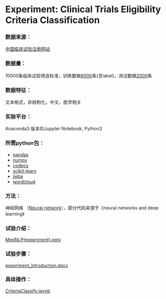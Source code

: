 # Experiment: Clinical Trials Eligibility Criteria Classification #

### 数据来源：
[中国临床试验注册网站](http://www.chictr.org.cn/index.aspx)
### 数据量：
10000条临床试验筛选标准，训练数据[8000](https://github.com/zonghui0228/experiment_CriteriaClassification/blob/master/data/train.data)条(含label)，测试数据[2000](https://github.com/zonghui0228/experiment_CriteriaClassification/blob/master/data/test.data)条
### 数据特征：
文本格式，非结构化，中文，医学相关
### 实验平台：
Anaconda3 版本的Jupyter Notebook, Python3
### 所需python包：
* [pandas](https://pypi.org/project/pandas/)
* [numpy](https://pypi.org/project/numpy/)
* [codecs](https://docs.python.org/3/library/codecs.html)
* [scikit-learn](https://pypi.org/project/scikit-learn/)
* [jieba](https://pypi.org/project/jieba/)
* [wordcloud](https://pypi.org/project/wordcloud/)

### 方法：
神经网络 （[Neural network](https://github.com/zonghui0228/experiment_CriteriaClassification/network.py)），部分代码来源于《neural networks and deep learning》

### 试验介绍：
[MedNLP(experiment).pptx](https://github.com/zonghui0228/experiment_CriteriaClassification/blob/master/supp/MedNLP(experiment).pptx)

### 试验步骤：
[experiment_introduction.docx](https://github.com/zonghui0228/experiment_CriteriaClassification/blob/master/supp/experiment_introduction.docx)

### 具体操作：
[CriteriaClassify.ipynb](https://github.com/zonghui0228/experiment_CriteriaClassification/blob/master/CriteriaClassify.ipynb)


